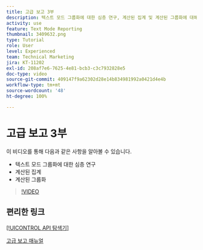 ```yaml
---
title: 고급 보고 3부
description: 텍스트 모드 그룹화에 대한 심층 연구, 계산된 집계 및 계산된 그룹화에 대해 알아봅니다.
activity: use
feature: Text Mode Reporting
thumbnail: 3409632.png
type: Tutorial
role: User
level: Experienced
team: Technical Marketing
jira: KT-11202
exl-id: 208af7e6-7625-4e81-bcb3-c3c7932828e5
doc-type: video
source-git-commit: 409147f9a62302d28e14b834981992a0421d4e4b
workflow-type: tm+mt
source-wordcount: '48'
ht-degree: 100%

---
```


# 고급 보고 3부

이 비디오를 통해 다음과 같은 사항을 알아볼 수 있습니다.

* 텍스트 모드 그룹화에 대한 심층 연구
* 계산된 집계
* 계산된 그룹화

>[!VIDEO](https://video.tv.adobe.com/v/3409635/?quality=12&learn=on)

## 편리한 링크

[[!UICONTROL API 탐색기]](https://developer.adobe.com/workfront/api-explorer/)

[고급 보고 매뉴얼](/help/assets/advanced-reporting-manual.pdf)
